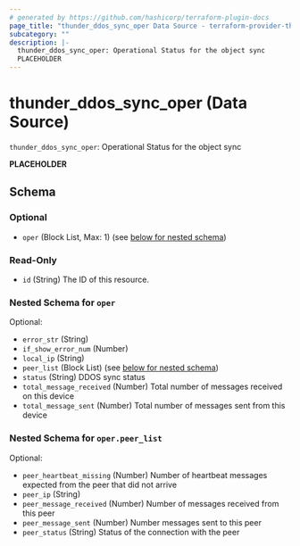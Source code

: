 ```yaml
---
# generated by https://github.com/hashicorp/terraform-plugin-docs
page_title: "thunder_ddos_sync_oper Data Source - terraform-provider-thunder"
subcategory: ""
description: |-
  thunder_ddos_sync_oper: Operational Status for the object sync
  PLACEHOLDER
---
```


# thunder_ddos_sync_oper (Data Source)

`thunder_ddos_sync_oper`: Operational Status for the object sync

__PLACEHOLDER__



<!-- schema generated by tfplugindocs -->
## Schema

### Optional

- `oper` (Block List, Max: 1) (see [below for nested schema](#nestedblock--oper))

### Read-Only

- `id` (String) The ID of this resource.

<a id="nestedblock--oper"></a>
### Nested Schema for `oper`

Optional:

- `error_str` (String)
- `if_show_error_num` (Number)
- `local_ip` (String)
- `peer_list` (Block List) (see [below for nested schema](#nestedblock--oper--peer_list))
- `status` (String) DDOS sync status
- `total_message_received` (Number) Total number of messages received on this device
- `total_message_sent` (Number) Total number of messages sent from this device

<a id="nestedblock--oper--peer_list"></a>
### Nested Schema for `oper.peer_list`

Optional:

- `peer_heartbeat_missing` (Number) Number of heartbeat messages expected from the peer that did not arrive
- `peer_ip` (String)
- `peer_message_received` (Number) Number of messages received from this peer
- `peer_message_sent` (Number) Number messages sent to this peer
- `peer_status` (String) Status of the connection with the peer


